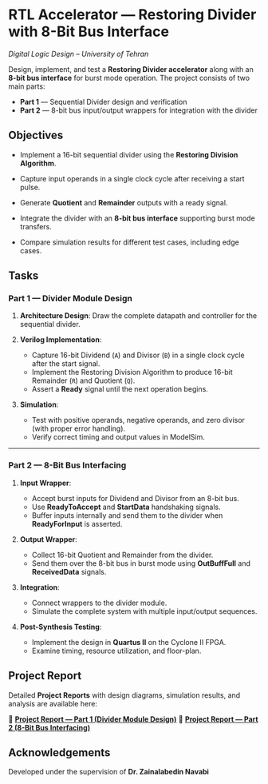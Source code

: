 ﻿# RTL Accelerator — Restoring Divider with 8-Bit Bus Interface

_Digital Logic Design – University of Tehran_  

Design, implement, and test a **Restoring Divider accelerator** along with an **8-bit bus interface** for burst mode operation. The project consists of two main parts:

-   **Part 1** — Sequential Divider design and verification
-   **Part 2** — 8-bit bus input/output wrappers for integration with the divider

## Objectives

-   Implement a 16-bit sequential divider using the **Restoring Division Algorithm**.
    
-   Capture input operands in a single clock cycle after receiving a start pulse.
    
-   Generate **Quotient** and **Remainder** outputs with a ready signal.
    
-   Integrate the divider with an **8-bit bus interface** supporting burst mode transfers.
    
-   Compare simulation results for different test cases, including edge cases.

## Tasks

### **Part 1 — Divider Module Design**

1.  **Architecture Design**: Draw the complete datapath and controller for the sequential divider.
    
2.  **Verilog Implementation**:
    -   Capture 16-bit Dividend (`A`) and Divisor (`B`) in a single clock cycle after the start signal.
    -   Implement the Restoring Division Algorithm to produce 16-bit Remainder (`R`) and Quotient (`Q`).
    -   Assert a **Ready** signal until the next operation begins.
        
3.  **Simulation**:
    -   Test with positive operands, negative operands, and zero divisor (with proper error handling).
    -   Verify correct timing and output values in ModelSim.

----------

### **Part 2 — 8-Bit Bus Interfacing**

1.  **Input Wrapper**:
    -   Accept burst inputs for Dividend and Divisor from an 8-bit bus.
    -   Use **ReadyToAccept** and **StartData** handshaking signals.
    -   Buffer inputs internally and send them to the divider when **ReadyForInput** is asserted.
        
2.  **Output Wrapper**:
    -   Collect 16-bit Quotient and Remainder from the divider.
    -   Send them over the 8-bit bus in burst mode using **OutBuffFull** and **ReceivedData** signals.
        
3.  **Integration**:
    -   Connect wrappers to the divider module.
    -   Simulate the complete system with multiple input/output sequences.
        
4.  **Post-Synthesis Testing**:
    -   Implement the design in **Quartus II** on the Cyclone II FPGA.
    -   Examine timing, resource utilization, and floor-plan.
        

## Project Report

Detailed **Project Reports** with design diagrams, simulation results, and analysis are available here:

📄 **[Project Report — Part 1 (Divider Module Design)](https://chatgpt.com/c/CA5_Project_Report.pdf)**
📄 **[Project Report — Part 2 (8-Bit Bus Interfacing)](https://chatgpt.com/c/CA6_Project_Report.pdf)**


## Acknowledgements

Developed under the supervision of **Dr. Zainalabedin Navabi**

